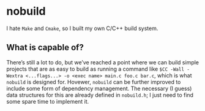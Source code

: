 # nobuild

I hate `Make` and `Cmake`, so I built my own C/C++ build system.

## What is capable of?
There’s still a lot to do, but we’ve reached a point where we can build simple projects that are as easy to build as running a command like `$CC -Wall -Wextra <...flags...> -o <exec name> main.c foo.c bar.c`, which is what `nobuild` is designed for.
Hovewer, `nobuild` can be further improved to include some form of dependency management. The necessary (I guess) data structures for this are already defined in `nobuild.h`; I just need to find some spare time to implement it.